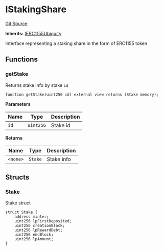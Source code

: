 # IStakingShare
[Git Source](https://github.com/ubiquity/ubiquity-dollar/blob/8b2c9690f3164db342fb36c8c2d81e473eac504b/src/dollar/interfaces/IStakingShare.sol)

**Inherits:**
[IERC1155Ubiquity](/src/dollar/interfaces/IERC1155Ubiquity.sol/interface.IERC1155Ubiquity.md)

Interface representing a staking share in the form of ERC1155 token


## Functions
### getStake

Returns stake info by stake `id`


```solidity
function getStake(uint256 id) external view returns (Stake memory);
```
**Parameters**

|Name|Type|Description|
|----|----|-----------|
|`id`|`uint256`|Stake id|

**Returns**

|Name|Type|Description|
|----|----|-----------|
|`<none>`|`Stake`|Stake info|


## Structs
### Stake
Stake struct


```solidity
struct Stake {
    address minter;
    uint256 lpFirstDeposited;
    uint256 creationBlock;
    uint256 lpRewardDebt;
    uint256 endBlock;
    uint256 lpAmount;
}
```

